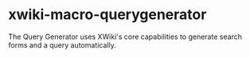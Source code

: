 xwiki-macro-querygenerator
==========================

The Query Generator uses XWiki's core capabilities to generate search forms and a query automatically. 
